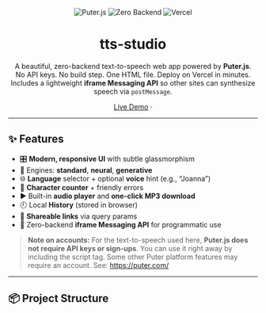 <!-- PROJECT HEADER -->
<p align="center">
  <img src="https://img.shields.io/badge/Puter.js-TTS-blueviolet.svg" alt="Puter.js">
  <img src="https://img.shields.io/badge/Zero%20Backend-Yes-22d3ee.svg" alt="Zero Backend">
  <img src="https://img.shields.io/badge/Deploy-Vercel-000.svg" alt="Vercel">
</p>

<h1 align="center">tts-studio</h1>
<p align="center">
  A beautiful, zero-backend text-to-speech web app powered by <strong>Puter.js</strong>.<br/>
  No API keys. No build step. One HTML file. Deploy on Vercel in minutes.<br/>
  Includes a lightweight <strong>iframe Messaging API</strong> so other sites can synthesize speech via <code>postMessage</code>.
</p>

<p align="center">
  <a href="https://tts-studio-eight.vercel.app/">Live Demo</a> ·
</p>

---

## ✨ Features

- 🎛️ **Modern, responsive UI** with subtle glassmorphism
- 🧠 Engines: **standard**, **neural**, **generative**
- 🌐 **Language** selector + optional **voice** hint (e.g., “Joanna”)
- 🔢 **Character counter** + friendly errors
- ▶️ Built-in **audio player** and **one-click MP3 download**
- 🕘 Local **History** (stored in browser)
- 🔗 **Shareable links** via query params
- 🧩 Zero-backend **iframe Messaging API** for programmatic use

> **Note on accounts:** For the text-to-speech used here, **Puter.js does not require API keys or sign-ups**. You can use it right away by including the script tag.
> Some other Puter platform features may require an account. See: https://puter.com/

---

## 📦 Project Structure

